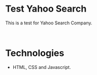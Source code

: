 # Test Yahoo Search
This is a test for Yahoo Search Company.

<br />

# Technologies
 - HTML, CSS and Javascript.
